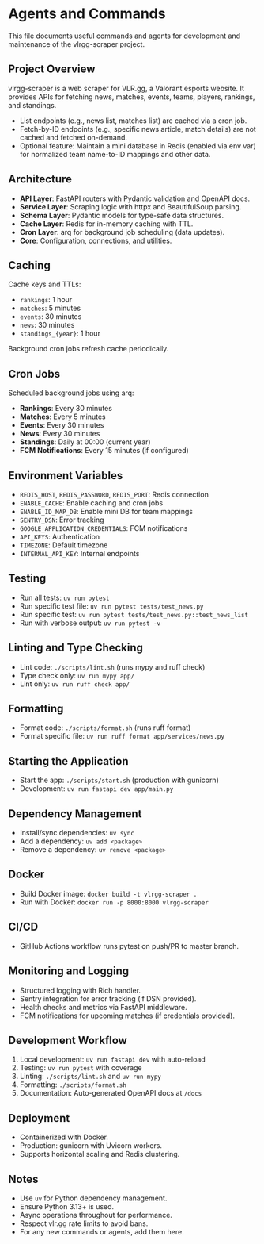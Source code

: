 # Agents and Commands

This file documents useful commands and agents for development and maintenance of the vlrgg-scraper project.

## Project Overview

vlrgg-scraper is a web scraper for VLR.gg, a Valorant esports website. It provides APIs for fetching news, matches, events, teams, players, rankings, and standings.

- List endpoints (e.g., news list, matches list) are cached via a cron job.
- Fetch-by-ID endpoints (e.g., specific news article, match details) are not cached and fetched on-demand.
- Optional feature: Maintain a mini database in Redis (enabled via env var) for normalized team name-to-ID mappings and other data.

## Architecture

- **API Layer**: FastAPI routers with Pydantic validation and OpenAPI docs.
- **Service Layer**: Scraping logic with httpx and BeautifulSoup parsing.
- **Schema Layer**: Pydantic models for type-safe data structures.
- **Cache Layer**: Redis for in-memory caching with TTL.
- **Cron Layer**: arq for background job scheduling (data updates).
- **Core**: Configuration, connections, and utilities.

## Caching

Cache keys and TTLs:
- `rankings`: 1 hour
- `matches`: 5 minutes
- `events`: 30 minutes
- `news`: 30 minutes
- `standings_{year}`: 1 hour

Background cron jobs refresh cache periodically.

## Cron Jobs

Scheduled background jobs using arq:
- **Rankings**: Every 30 minutes
- **Matches**: Every 5 minutes
- **Events**: Every 30 minutes
- **News**: Every 30 minutes
- **Standings**: Daily at 00:00 (current year)
- **FCM Notifications**: Every 15 minutes (if configured)

## Environment Variables

- `REDIS_HOST`, `REDIS_PASSWORD`, `REDIS_PORT`: Redis connection
- `ENABLE_CACHE`: Enable caching and cron jobs
- `ENABLE_ID_MAP_DB`: Enable mini DB for team mappings
- `SENTRY_DSN`: Error tracking
- `GOOGLE_APPLICATION_CREDENTIALS`: FCM notifications
- `API_KEYS`: Authentication
- `TIMEZONE`: Default timezone
- `INTERNAL_API_KEY`: Internal endpoints

## Testing
- Run all tests: `uv run pytest`
- Run specific test file: `uv run pytest tests/test_news.py`
- Run specific test: `uv run pytest tests/test_news.py::test_news_list`
- Run with verbose output: `uv run pytest -v`

## Linting and Type Checking
- Lint code: `./scripts/lint.sh` (runs mypy and ruff check)
- Type check only: `uv run mypy app/`
- Lint only: `uv run ruff check app/`

## Formatting
- Format code: `./scripts/format.sh` (runs ruff format)
- Format specific file: `uv run ruff format app/services/news.py`

## Starting the Application
- Start the app: `./scripts/start.sh` (production with gunicorn)
- Development: `uv run fastapi dev app/main.py`

## Dependency Management
- Install/sync dependencies: `uv sync`
- Add a dependency: `uv add <package>`
- Remove a dependency: `uv remove <package>`

## Docker
- Build Docker image: `docker build -t vlrgg-scraper .`
- Run with Docker: `docker run -p 8000:8000 vlrgg-scraper`

## CI/CD
- GitHub Actions workflow runs pytest on push/PR to master branch.

## Monitoring and Logging
- Structured logging with Rich handler.
- Sentry integration for error tracking (if DSN provided).
- Health checks and metrics via FastAPI middleware.
- FCM notifications for upcoming matches (if credentials provided).

## Development Workflow
1. Local development: `uv run fastapi dev` with auto-reload
2. Testing: `uv run pytest` with coverage
3. Linting: `./scripts/lint.sh` and `uv run mypy`
4. Formatting: `./scripts/format.sh`
5. Documentation: Auto-generated OpenAPI docs at `/docs`

## Deployment
- Containerized with Docker.
- Production: gunicorn with Uvicorn workers.
- Supports horizontal scaling and Redis clustering.

## Notes
- Use `uv` for Python dependency management.
- Ensure Python 3.13+ is used.
- Async operations throughout for performance.
- Respect vlr.gg rate limits to avoid bans.
- For any new commands or agents, add them here.